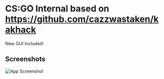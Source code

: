 # CS:GO Internal based on https://github.com/cazzwastaken/kakhack

New GUI Included!



## Screenshots

![App Screenshot](https://i.ibb.co/zHN8VwRf/unknown.png)

